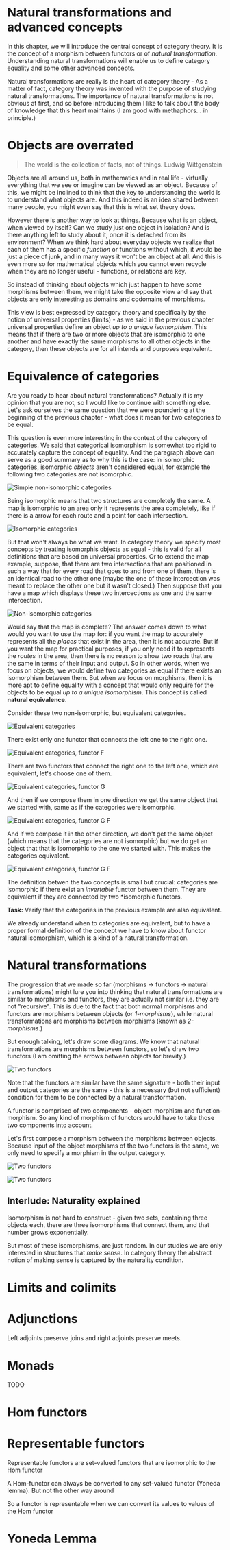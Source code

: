 Natural transformations and advanced concepts
===

In this chapter, we will introduce the central concept of category theory. It is the concept of a morphism between functors or of *natural transformation*. Understanding natural transformations will enable us to define category equality and some other advanced concepts.

Natural transformations are really is the heart of category theory - As a matter of fact, category theory was invented with the purpose of studying natural transformations. The importance of natural transformations is not obvious at first, and so before introducing them I like to talk about the body of knowledge that this heart maintains (I am good with methaphors... in principle.)

Objects are overrated
===

>The world is the collection of facts, not of things.
Ludwig Wittgenstein

Objects are all around us, both in mathematics and in real life - virtually everything that we see or imagine can be viewed as an object. Because of this, we might be inclined to think that the key to understanding the world is to understand what objects are. And this indeed is an idea shared between many people, you might even say that this is what set theory does.

However there is another way to look at things. Because what is an object, when viewed by itself? Can we study just one object in isolation? And is there anything left to study about it, once it is detached from its environment? When we think hard about everyday objects we realize that each of them has a specific *function* or functions without which, it would be just a piece of junk, and in many ways it won't be an object at all. And this is even more so for mathematical objects which you cannot even recycle when they are no longer useful - functions, or relations are key.

So instead of thinking about objects which just happen to have some morphisms between them, we might take the opposite view and say that objects are only interesting as domains and codomains of morphisms.

This view is best expressed by category theory and specifically by the notion of universal properties (limits) - as we said in the previous chapter universal properties define an object *up to a unique isomorphism*. This means that if there are two or more objects that are isomorphic to one another and have exactly the same morphisms to all other objects in the category, then these objects are for all intends and purposes equivalent. 


Equivalence of categories
===

Are you ready to hear about natural transformations? Actually it is my opinion that you are not, so I would like to continue with something else. Let's ask ourselves the same question that we were poundering at the beginning of the previous chapter -  what does it mean for two categories to be equal. 

This question is even more interesting in the context of the category of categories. We said that categorical isomorphism is somewhat too rigid to accurately capture the concept of equality. And the paragraph above can serve as a good summary as to why this is the case: in isomorphic categories, isomorphic *objects* aren't considered equal, for example the following two categories are not isomorphic. 

![Simple non-isomorphic categories](simple_non_isomorphic_categories.svg)

Being isomorphic means that two structures are completely the same. A map is isomorphic to an area only it represents the area completely, like if there is a arrow for each route and a point for each intersection.

![Isomorphic categories](isomorphic_categories.svg)

But that won't always be what we want. In category theory we specify most concepts by treating isomorphis objects as equal - this is valid for all definitions that are based on universal properties. Or to extend the map example, suppose, that there are two intersections that are positioned in such a way that for every road that goes to and from one of them, there is an identical road to the other one (maybe the one of these intercection was meant to replace the other one but it wasn't closed.) Then suppose that you have a map which displays these two intercections as one and the same intercection. 

![Non-isomorphic categories](non_isomorphic_categories.svg)

Would say that the map is complete? The answer comes down to what would you want to use the map for: if you want the map to accurately represents all the *places* that exist in the area, then it is not accurate. But if you want the map for practical purposes, if you only need it to represents the *routes* in the area, then there is no reason to show two roads that are the same in terms of their input and output. So in other words, when we focus on objects, we would define two categories as equal if there exists an isomorphism between them. But when we focus on morphisms, then it is more apt to define equality with a concept that would only require for the objects to be equal *up to a unique isomorphism*. This concept is called **natural equivalence**.

Consider these two non-isomorphic, but equivalent categories.

![Equivalent categories](equivalent_categories.svg)

There exist only one functor that connects the left one to the right one.

![Equivalent categories, functor F](equivalent_categories_f.svg)

There are two functors that connect the right one to the left one, which are equivalent, let's choose one of them.

![Equivalent categories, functor G](equivalent_categories_g.svg)

And then if we compose them in one direction we get the same object that we started with, same as if the categories were isomorphic. 

![Equivalent categories, functor G F](equivalent_categories_g_f.svg)

And if we compose it in the other direction, we don't get the same object (which means that the categories are not isomorphic) but we do get an object that that is isomorphic to the one we started with. This makes the categories equivalent.

![Equivalent categories, functor G F](equivalent_categories_g_f.svg)

The definition betwen the two concepts is small but crucial: categories are isomorphic if there exist an *invertable* functor between them. They are equivalent if they are connected by two *isomorphic functors.

**Task:** Verify that the categories in the previous example are also equivalent.

We already understand when to categories are equivalent, but to have a proper formal definition of the concept we have to know about functor natural isomorphism, which is a kind of a natural transformation.

Natural transformations
===

The progression that we made so far (morphisms -> functors -> natural transformations) might lure you into thinking that natural transformations are similar to morphisms and functors, they are actually not similar i.e. they are not "recursive". This is due to the fact that both normal morphisms and functors are morphisms between objects (or *1-morphisms*), while natural transformations are morphisms between morphisms (known as *2-morphisms*.)

But enough talking, let's draw some diagrams. We know that natural transformations are morphisms between functors, so let's draw two functors (I am omitting the arrows between objects for brevity.)

![Two functors](natural_functors_objects.svg)

Note that the functors are similar have the same signature - both their input and output categories are the same - this is a necessary (but not sufficient) condition for them to be connected by a natural transformation.

A functor is comprised of two components - object-morphism and function-morphism. So any kind of morphism of functors would have to take those two components into account. 

Let's first compose a morphism between the morphisms between objects. Because input of the object morphisms of the two functors is the same, we only need to specify a morphism in the output category.

![Two functors](natural_transformation.svg)


![Two functors](natural_functors.svg)




Interlude: Naturality explained
---

Isomorphism is not hard to construct - given two sets, containing three objects each, there are three isomorphisms that connect them, and that number grows exponentially. 

But most of these isomorphisms, are just random. In our studies we are only interested in structures that *make sense*. In category theory the abstract notion of making sense is captured by the naturality condition.

Limits and colimits
====


Adjunctions
===

Left adjoints preserve joins and right adjoints preserve meets. 

Monads
===



TODO

Hom functors
===

Representable functors
===

Representable functors are set-valued functors that are isomorphic to the Hom functor

A Hom-functor can always be converted to any set-valued functor (Yoneda lemma). But not the other way around

So a functor is representable when we can convert its values to values of the Hom functor

Yoneda Lemma
===


